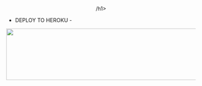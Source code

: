<p align="center"><a =BrokenXadder width="520" height="138" />/h1></p>





- DEPLOY TO HEROKU -
<p align="center"><a href="https://dashboard.heroku.com/new?template=https://github.com/mrxbroken011/BrokenXadder"> <img src="https://img.shields.io/badge/Deploy%20On%20Heroku-green?style=for-the-badge&logo=heroku" width="520" height="138.45"/></a></p>
